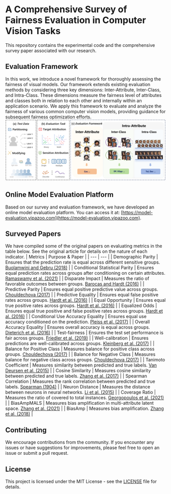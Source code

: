 # A Comprehensive Survey of Fairness Evaluation in Computer Vision Tasks
This repository contains the experimental code and the comprehensive survey paper associated with our research.

## Evaluation Framework
In this work, we introduce a novel framework for thoroughly assessing the fairness of visual models.  Our framework extends existing evaluation methods by considering three key dimensions: Inter-Attribute, Inter-Class, and Intra-Class.  These dimensions measure the fairness level of attributes and classes both in relation to each other and internally within an application scenario.  We apply this framework to evaluate and analyze the fairness of various common computer vision models, providing guidance for subsequent fairness optimization efforts.
![avatar](framework.png)

## Online Model Evaluation Platform

Based on our survey and evaluation framework, we have developed an online model evaluation platform. You can access it at: [https://model-evaluation.vipazoo.com](https://model-evaluation.vipazoo.com).


## Surveyed Papers
We have compiled some of the original papers on evaluating metrics in the table below. See the original article for details on the nature of each indicator.
| Metrics | Purpose & Paper |
| --- | --- |
| Demographic Parity | Ensures that the prediction rate is equal across different sensitive groups. [Buolamwini and Gebru (2018)](https://doi.org/10.1145/3287560.3287596) |
| Conditional Statistical Parity | Ensures equal prediction rates across groups after conditioning on certain attributes. [Ramaswamy et al. (2021)](https://arxiv.org/abs/2012.07925) |
| Disparate Impact | Measures the ratio of favorable outcomes between groups. [Barocas and Hardt (2016)](https://arxiv.org/abs/1610.02413) |
| Predictive Parity | Ensures equal positive predictive value across groups. [Chouldechova (2017)](https://doi.org/10.1080/01621459.2017.1324993) |
| Predictive Equality | Ensures equal false positive rates across groups. [Hardt et al. (2016)](https://arxiv.org/abs/1610.02413) |
| Equal Opportunity | Ensures equal true positive rates across groups. [Hardt et al. (2016)](https://arxiv.org/abs/1610.02413) |
| Equalized Odds | Ensures equal true positive and false positive rates across groups. [Hardt et al. (2016)](https://arxiv.org/abs/1610.02413) |
| Conditional Use Accuracy Equality | Ensures equal use accuracy conditioned on the prediction. [Pleiss et al. (2017)](https://arxiv.org/abs/1707.00046) |
| Overall Accuracy Equality | Ensures overall accuracy is equal across groups. [Dieterich et al. (2016)](https://doi.org/10.1109/MCSE.2016.85) |
| Test-fairness | Ensures the test set performance is fair across groups. [Friedler et al. (2019)](https://doi.org/10.1145/3287560.3287583) |
| Well-calibration | Ensures predictions are well-calibrated across groups. [Kleinberg et al. (2017)](https://arxiv.org/abs/1609.05807) |
| Balance for Positive Class | Measures balance for positive class across groups. [Chouldechova (2017)](https://doi.org/10.1080/01621459.2017.1324993) |
| Balance for Negative Class | Measures balance for negative class across groups. [Chouldechova (2017)](https://doi.org/10.1080/01621459.2017.1324993) |
| Tanimoto Coefficient | Measures similarity between predicted and true labels. [Van Deursen et al. (2015)](https://doi.org/10.1016/j.ijforecast.2014.05.004) |
| Cosine Similarity | Measures cosine similarity between predicted and true labels. [Zhang et al. (2017)](https://doi.org/10.1109/TPAMI.2016.2587640) |
| Spearman Correlation | Measures the rank correlation between predicted and true labels. [Spearman (1904)](https://doi.org/10.1037/h0070919) |
| Neuron Distance | Measures the distance between neurons in neural networks. [Li et al. (2015)](https://arxiv.org/abs/1511.07543) |
| Coverage Ratio | Measures the ratio of covered to total instances. [Georgopoulos et al. (2021)](https://arxiv.org/abs/2103.09361) |
| BiasAmpMALS | Measures bias amplification in multi-attribute latent space. [Zhang et al. (2021)](https://arxiv.org/abs/2101.11549) |
| BiasAmp | Measures bias amplification. [Zhang et al. (2018)](https://arxiv.org/abs/1805.07894) |

## Contributing

We encourage contributions from the community. If you encounter any issues or have suggestions for improvements, please feel free to open an issue or submit a pull request.

## License

This project is licensed under the MIT License - see the [LICENSE](LICENSE) file for details.